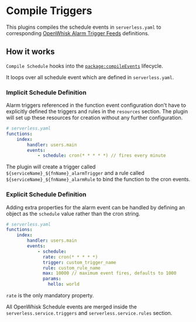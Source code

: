 # Compile Triggers

This plugins compiles the schedule events in `serverless.yaml` to corresponding [OpenWhisk Alarm Trigger Feeds](https://github.com/openwhisk/openwhisk/blob/master/docs/actions.md)
definitions.

## How it works

`Compile Schedule` hooks into the [`package:compileEvents`](/lib/plugins/deploy) lifecycle.

It loops over all schedule event which are defined in `serverless.yaml`.

### Implicit Schedule Definition

Alarm triggers referenced in the function event configuration don't have to
explicitly defined the triggers and rules in the `resources` section. The plugin
will set up these resources for creation without any further configuration.

```yaml
# serverless.yaml
functions:
    index:
        handler: users.main
        events:
            - schedule: cron(* * * * *) // fires every minute 
```

The plugin will create a trigger called `${serviceName}_${fnName}_alarmTrigger`
and a rule called `${serviceName}_${fnName}_alarmRule` to bind the function to
the cron events.

### Explicit Schedule Definition

Adding extra properties for the alarm event can be handled by defining an object
as the `schedule` value rather than the cron string.

```yaml
# serverless.yaml
functions:
    index:
        handler: users.main
        events:
            - schedule:
              rate: cron(* * * * *)
              trigger: custom_trigger_name
              rule: custom_rule_name
              max: 10000 // maximum event fires, defaults to 1000
              params: 
                hello: world

```

`rate` is the only mandatory property. 

All OpenWhisk Schedule events are merged inside the `serverless.service.triggers` and `serverless.service.rules` section.
